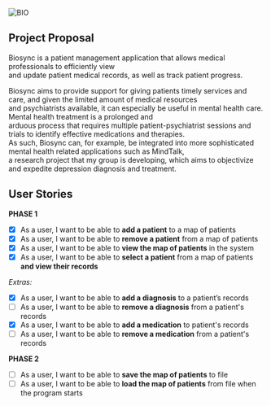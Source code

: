 ![BIO](https://media.github.students.cs.ubc.ca/user/9769/files/f9c50700-cd48-11ea-93b4-e8d320c9a598)

## Project Proposal
Biosync is a patient management application that allows medical professionals to efficiently view <br> 
and update patient medical records, as well as track patient progress. 

Biosync aims to provide support for giving patients timely services and care, and given the limited amount of medical 
resources <br> and psychiatrists available, it can especially be useful in mental health care. Mental health treatment 
is a prolonged and <br> arduous process that requires multiple patient-psychiatrist sessions and 
trials to identify effective medications and therapies. <br> As such, Biosync can, for example, be integrated into more 
sophisticated mental health related applications such as MindTalk, <br> a research project that my group is 
developing, which aims to objectivize and expedite depression diagnosis and treatment.


## User Stories

**PHASE 1**
- [x] As a user, I want to be able to **add a patient** to a map of patients
- [x] As a user, I want to be able to **remove a patient** from a map of patients
- [x] As a user, I want to be able to **view the map of patients** in the system
- [x] As a user, I want to be able to **select a patient** from a map of patients **and view their records**

*Extras:*
- [x] As a user, I want to be able to **add a diagnosis** to a patient’s records
- [ ] As a user, I want to be able to **remove a diagnosis** from a patient's records
- [x] As a user, I want to be able to **add a medication** to patient's records
- [ ] As a user, I want to be able to **remove a medication** from a patient's records

**PHASE 2**
- [ ] As a user, I want to be able to **save the map of patients** to file
- [ ] As a user, I want to be able to **load the map of patients** from file when the program starts
